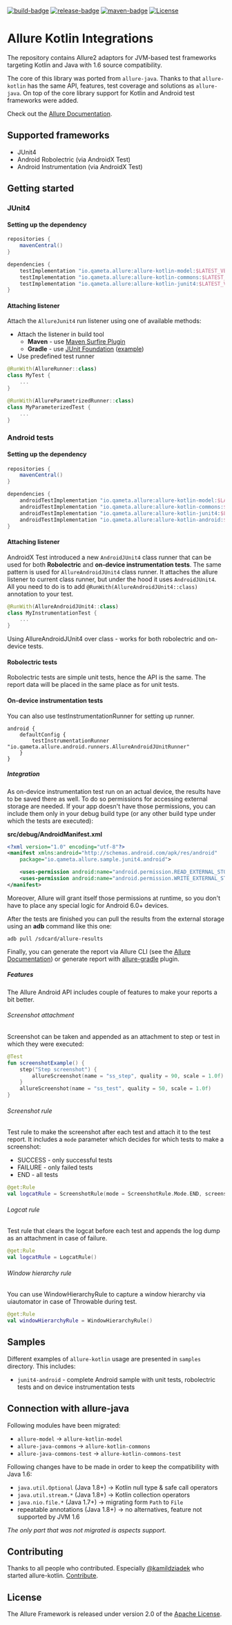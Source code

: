 [build]: https://github.com/allure-framework/allure-kotlin/actions
[build-badge]: https://github.com/allure-framework/allure-kotlin/workflows/Build/badge.svg
[release]: https://github.com/allure-framework/allure-kotlin/releases/latest "Latest release"
[release-badge]: https://img.shields.io/github/release/allure-framework/allure-kotlin.svg?style=flat
[maven]: https://repo.maven.apache.org/maven2/io/qameta/allure/allure-kotlin-android/ "Maven Central"
[maven-badge]: https://img.shields.io/maven-central/v/io.qameta.allure/allure-kotlin-android.svg?style=flat
[license]: http://www.apache.org/licenses/LICENSE-2.0
[license-badge]: https://img.shields.io/badge/License-Apache%202.0-blue.svg

[![build-badge][]][build] [![release-badge][]][release] [![maven-badge][]][maven] [![License][license-badge]][license]

# Allure Kotlin Integrations

The repository contains Allure2 adaptors for JVM-based test frameworks targeting Kotlin and Java with 1.6 source compatibility. 

The core of this library was ported from `allure-java`. Thanks to that `allure-kotlin` has the same API, features, test coverage and solutions as `allure-java`. On top of the core library support for Kotlin and Android test frameworks were added.

Check out the [Allure Documentation][allure-docs].

## Supported frameworks
* JUnit4 
* Android Robolectric (via AndroidX Test)
* Android Instrumentation (via AndroidX Test)

## Getting started

### JUnit4

#### Setting up the dependency
```gradle
repositories {
    mavenCentral()
}

dependencies {
    testImplementation "io.qameta.allure:allure-kotlin-model:$LATEST_VERSION"
    testImplementation "io.qameta.allure:allure-kotlin-commons:$LATEST_VERSION"
    testImplementation "io.qameta.allure:allure-kotlin-junit4:$LATEST_VERSION"
}
```
#### Attaching listener

Attach the `AllureJunit4` run listener using one of available methods: 

- Attach the listener in build tool
    - **Maven** - use [Maven Surfire Plugin][maven-surfire-plugin]
    - **Gradle** - use [JUnit Foundation][junit-foundation] ([example][gradle-test-listener]) 
- Use predefined test runner 

```kotlin
@RunWith(AllureRunner::class)
class MyTest {
    ...
}

@RunWith(AllureParametrizedRunner::class)
class MyParameterizedTest {
    ...
}
```

### Android tests

#### Setting up the dependency
```gradle
repositories {
    mavenCentral()
}

dependencies {
    androidTestImplementation "io.qameta.allure:allure-kotlin-model:$LATEST_VERSION"
    androidTestImplementation "io.qameta.allure:allure-kotlin-commons:$LATEST_VERSION"
    androidTestImplementation "io.qameta.allure:allure-kotlin-junit4:$LATEST_VERSION"
    androidTestImplementation "io.qameta.allure:allure-kotlin-android:$LATEST_VERSION"
}
```

#### Attaching listener

AndroidX Test introduced a new `AndroidJUnit4` class runner that can be used for both **Robolectric** and **on-device instrumentation tests**. The same pattern is used for `AllureAndroidJUnit4` class runner. It attaches the allure listener to current class runner, but under the hood it uses `AndroidJUnit4`. All you need to do is to add `@RunWith(AllureAndroidJUnit4::class)` annotation to your test. 

```kotlin
@RunWith(AllureAndroidJUnit4::class)
class MyInstrumentationTest {
    ...
}
```

Using AllureAndroidJUnit4 over class - works for both robolectric and on-device tests.

#### Robolectric tests

Robolectric tests are simple unit tests, hence the API is the same. The report data will be placed in the same place as for unit tests. 

#### On-device instrumentation tests

You can also use testInstrumentationRunner for setting up runner.

```
android {
    defaultConfig {
        testInstrumentationRunner "io.qameta.allure.android.runners.AllureAndroidJUnitRunner"
    }
}
```

##### Integration
As on-device instrumentation test run on an actual device, the results have to be saved there as well. To do so permissions for accessing external storage are needed. If your app doesn't have those permissions, you can include them only in your debug build type (or any other build type under which the tests are executed):

**src/debug/AndroidManifest.xml**
```xml
<?xml version="1.0" encoding="utf-8"?>
<manifest xmlns:android="http://schemas.android.com/apk/res/android"
    package="io.qameta.allure.sample.junit4.android">

    <uses-permission android:name="android.permission.READ_EXTERNAL_STORAGE" />
    <uses-permission android:name="android.permission.WRITE_EXTERNAL_STORAGE" />
</manifest>
```

Moreover, Allure will grant itself those permissions at runtime, so you don't have to place any special logic for Android 6.0+ devices. 

After the tests are finished you can pull the results from the external storage using an **adb** command like this one:
```
adb pull /sdcard/allure-results
```
Finally, you can generate the report via Allure CLI (see the [Allure Documentation][allure-cli]) or generate report with [allure-gradle][allure-gradle-plugin] plugin.


##### Features

The Allure Android API includes couple of features to make your reports a bit better.

###### Screenshot attachment

Screenshot can be taken and appended as an attachment to step or test in which they were executed:
```kotlin
@Test
fun screenshotExample() {
    step("Step screenshot") {
        allureScreenshot(name = "ss_step", quality = 90, scale = 1.0f)
    }
    allureScreenshot(name = "ss_test", quality = 50, scale = 1.0f)
}
```

###### Screenshot rule

Test rule to make the screenshot after each test and attach it to the test report. It includes a `mode` parameter which decides for which tests to make a screenshot:
* SUCCESS - only successful tests
* FAILURE - only failed tests
* END - all tests

```kotlin
@get:Rule
val logcatRule = ScreenshotRule(mode = ScreenshotRule.Mode.END, screenshotName = "ss_end")
```

###### Logcat rule

Test rule that clears the logcat before each test and appends the log dump as an attachment in case of failure.

```kotlin
@get:Rule
val logcatRule = LogcatRule()
```

###### Window hierarchy rule

You can use WindowHierarchyRule to capture a window hierarchy via uiautomator in case of Throwable during test.
```kotlin
@get:Rule
val windowHierarchyRule = WindowHierarchyRule()
```

## Samples

Different examples of `allure-kotlin` usage are presented in `samples` directory. This includes:
- `junit4-android` - complete Android sample with unit tests, robolectric tests and on device instrumentation tests

## Connection with allure-java

Following modules have been migrated:

* `allure-model` -> `allure-kotlin-model`
* `allure-java-commons` -> `allure-kotlin-commons`
* `allure-java-commons-test` -> `allure-kotlin-commons-test`

Following changes have to be made in order to keep the compatibility with Java 1.6: 
* `java.util.Optional` (Java 1.8+) -> Kotlin null type & safe call operators
* `java.util.stream.*` (Java 1.8+) -> Kotlin collection operators
* `java.nio.file.*` (Java 1.7+) -> migrating form `Path` to `File`
* repeatable annotations (Java 1.8+) -> no alternatives, feature not supported by JVM 1.6 

*The only part that was not migrated is aspects support.*

## Contributing

Thanks to all people who contributed. Especially [@kamildziadek](https://github.com/kamildziadek) who started allure-kotlin. [Contribute](.github/CONTRIBUTING.md).

## License

The Allure Framework is released under version 2.0 of the [Apache License][license].

[allure-gradle-plugin]: https://github.com/allure-framework/allure-gradle
[allure-cli]: https://docs.qameta.io/allure/#_reporting
[gradle-test-listener]: https://discuss.gradle.org/t/how-to-attach-a-runlistener-to-your-junit-4-tests-in-gradle/30788
[junit-foundation]: https://github.com/Nordstrom/JUnit-Foundation
[allure-docs]: https://docs.qameta.io/allure/
[maven-surfire-plugin]: https://maven.apache.org/surefire/maven-surefire-plugin/examples/junit.html
